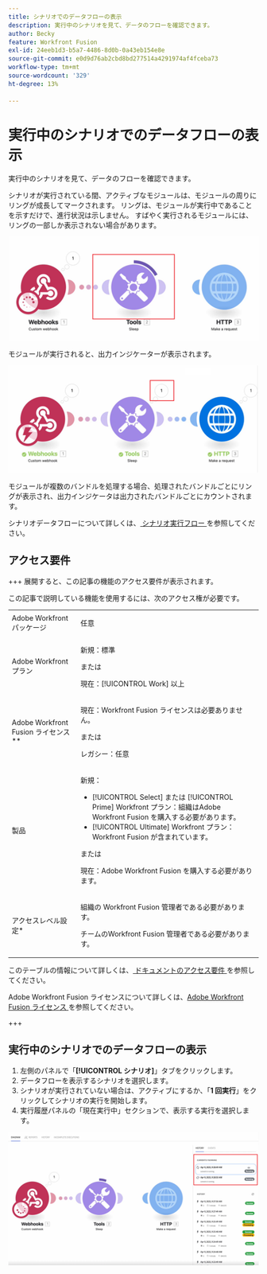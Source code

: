```yaml
---
title: シナリオでのデータフローの表示
description: 実行中のシナリオを見て、データのフローを確認できます。
author: Becky
feature: Workfront Fusion
exl-id: 24eeb1d3-b5a7-4486-8d0b-0a43eb154e8e
source-git-commit: e0d9d76ab2cbd8bd277514a4291974af4fceba73
workflow-type: tm+mt
source-wordcount: '329'
ht-degree: 13%

---
```


# 実行中のシナリオでのデータフローの表示

実行中のシナリオを見て、データのフローを確認できます。

シナリオが実行されている間、アクティブなモジュールは、モジュールの周りにリングが成長してマークされます。 リングは、モジュールが実行中であることを示すだけで、進行状況は示しません。 すばやく実行されるモジュールには、リングの一部しか表示されない場合があります。

![Ring around module](assets/ring-around-module.png)

モジュールが実行されると、出力インジケーターが表示されます。

![ 出力インジケーター ](assets/data-flow-output.png)

モジュールが複数のバンドルを処理する場合、処理されたバンドルごとにリングが表示され、出力インジケータは出力されたバンドルごとにカウントされます。

シナリオデータフローについて詳しくは、[ シナリオ実行フロー ](/help/workfront-fusion/references/scenarios/scenario-execution-flow.md) を参照してください。

## アクセス要件

+++ 展開すると、この記事の機能のアクセス要件が表示されます。

この記事で説明している機能を使用するには、次のアクセス権が必要です。

<table style="table-layout:auto">
 <col> 
 <col> 
 <tbody> 
  <tr> 
   <td role="rowheader">Adobe Workfront パッケージ</td> 
   <td> <p>任意</p> </td> 
  </tr> 
  <tr data-mc-conditions=""> 
   <td role="rowheader">Adobe Workfront プラン</td> 
   <td> <p>新規：標準</p><p>または</p><p>現在：[!UICONTROL Work] 以上</p> </td> 
  </tr> 
  <tr> 
   <td role="rowheader">Adobe Workfront Fusion ライセンス**</td> 
   <td>
   <p>現在：Workfront Fusion ライセンスは必要ありません。</p>
   <p>または</p>
   <p>レガシー：任意 </p>
   </td> 
  </tr> 
  <tr> 
   <td role="rowheader">製品</td> 
   <td>
   <p>新規：</p> <ul><li>[!UICONTROL Select] または [!UICONTROL Prime] Workfront プラン：組織はAdobe Workfront Fusion を購入する必要があります。</li><li>[!UICONTROL Ultimate] Workfront プラン：Workfront Fusion が含まれています。</li></ul>
   <p>または</p>
   <p>現在：Adobe Workfront Fusion を購入する必要があります。</p>
   </td> 
  </tr>
  <tr data-mc-conditions=""> 
   <td role="rowheader">アクセスレベル設定*</td> 
   <td> 
     <p>組織の Workfront Fusion 管理者である必要があります。</p>
     <p>チームのWorkfront Fusion 管理者である必要があります。</p>
   </td> 
  </tr> 
   </td> 
  </tr> 
 </tbody> 
</table>

このテーブルの情報について詳しくは、[ ドキュメントのアクセス要件 ](/help/workfront-fusion/references/licenses-and-roles/access-level-requirements-in-documentation.md) を参照してください。

Adobe Workfront Fusion ライセンスについて詳しくは、[Adobe Workfront Fusion ライセンス ](/help/workfront-fusion/set-up-and-manage-workfront-fusion/licensing-operations-overview/license-automation-vs-integration.md) を参照してください。

+++

## 実行中のシナリオでのデータフローの表示

1. 左側のパネルで「**[!UICONTROL シナリオ]**」タブをクリックします。
1. データフローを表示するシナリオを選択します。
1. シナリオが実行されていない場合は、アクティブにするか、「**1 回実行**」をクリックしてシナリオの実行を開始します。
1. 実行履歴パネルの「現在実行中」セクションで、表示する実行を選択します。

![ 現在実行中 ](assets/currently-running.png)
